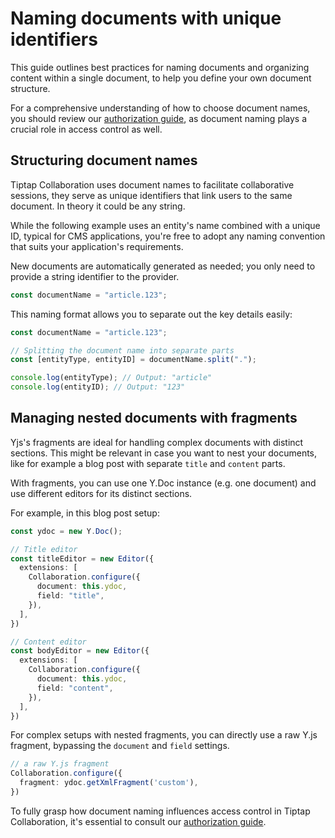 # Naming documents with unique identifiers

This guide outlines best practices for naming documents and organizing content within a single document, to help you define your own document structure.

For a comprehensive understanding of how to choose document names, you should review our [authorization guide](https://sseworld.github.io/blog-editor/docs/editor/collaboration/authenticate#authorization-in-collaboration), as document naming plays a crucial role in access control as well.

## Structuring document names

Tiptap Collaboration uses document names to facilitate collaborative sessions, they serve as unique identifiers that link users to the same document. In theory it could be any string.

While the following example uses an entity's name combined with a unique ID, typical for CMS applications, you're free to adopt any naming convention that suits your application's requirements.

New documents are automatically generated as needed; you only need to provide a string identifier to the provider.

```typescript
const documentName = "article.123";
```

This naming format allows you to separate out the key details easily:

```typescript
const documentName = "article.123";

// Splitting the document name into separate parts
const [entityType, entityID] = documentName.split(".");

console.log(entityType); // Output: "article"
console.log(entityID); // Output: "123"
```

## Managing nested documents with fragments

Yjs's fragments are ideal for handling complex documents with distinct sections. This might be relevant in case you want to nest your documents, like for example a blog post with separate `title` and `content` parts.

With fragments, you can use one Y.Doc instance (e.g. one document) and use different editors for its distinct sections.

For example, in this blog post setup:

```typescript
const ydoc = new Y.Doc();

// Title editor
const titleEditor = new Editor({
  extensions: [
    Collaboration.configure({
      document: this.ydoc,
      field: "title",
    }),
  ],
})

// Content editor
const bodyEditor = new Editor({
  extensions: [
    Collaboration.configure({
      document: this.ydoc,
      field: "content",
    }),
  ],
})
```

For complex setups with nested fragments, you can directly use a raw Y.js fragment, bypassing the `document` and `field` settings.

```typescript
// a raw Y.js fragment
Collaboration.configure({
  fragment: ydoc.getXmlFragment('custom'),
})
```


To fully grasp how document naming influences access control in Tiptap Collaboration, it's essential to consult our [authorization guide](https://sseworld.github.io/blog-editor/docs/editor/collaboration/authenticate#authorization-in-collaboration).

